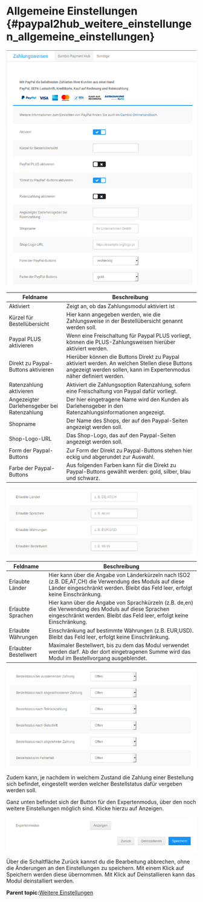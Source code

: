 # Allgemeine Einstellungen {#paypal2hub_weitere_einstellungen_allgemeine_einstellungen}

![](Bilder/PayPal2Hub/20190611_008.png "Eingabemaske beim Bearbeiten des Moduls")

|Feldname|Beschreibung|
|--------|------------|
|Aktiviert|Zeigt an, ob das Zahlungsmodul aktiviert ist|
|Kürzel für Bestellübersicht|Hier kann angegeben werden, wie die Zahlungsweise in der Bestellübersicht genannt werden soll.|
|Paypal PLUS aktivieren|Wenn eine Freischaltung für Paypal PLUS vorliegt, können die PLUS-Zahlungsweisen hierüber aktiviert werden.|
|Direkt zu Paypal-Buttons aktivieren|Hierüber können die Buttons Direkt zu Paypal aktiviert werden. An welchen Stellen diese Buttons angezeigt werden sollen, kann im Expertenmodus näher definiert werden.|
|Ratenzahlung aktivieren|Aktiviert die Zahlungsoption Ratenzahlung, sofern eine Freischaltung von Paypal dafür vorliegt.|
|Angezeigter Darlehensgeber bei Ratenzahlung|Der hier eingetragene Name wird den Kunden als Darlehensgeber in den Ratenzahlungsinformationen angezeigt.|
|Shopname|Der Name des Shops, der auf den Paypal-Seiten angezeigt werden soll.|
|Shop-Logo-URL|Das Shop-Logo, das auf den Paypal-Seiten angezeigt werden soll.|
|Form der Paypal-Buttons|Zur Form der Direkt zu Paypal-Buttons stehen hier eckig und abgerundet zur Auswahl.|
|Farbe der Paypal-Buttons|Aus folgenden Farben kann für die Direkt zu Paypal-Buttons gewählt werden: gold, silber, blau und schwarz.|

![](Bilder/PayPal2Hub/20190611_009.png "Eingabemaske beim Bearbeiten des Moduls")

|Feldname|Beschreibung|
|--------|------------|
|Erlaubte Länder|Hier kann über die Angabe von Länderkürzeln nach ISO2 \(z.B. DE,AT,CH\) die Verwendung des Moduls auf diese Länder eingeschränkt werden. Bleibt das Feld leer, erfolgt keine Einschränkung.|
|Erlaubte Sprachen|Hier kann über die Angabe von Sprachkürzeln \(z.B. de,en\) die Verwendung des Moduls auf diese Sprachen eingeschränkt werden. Bleibt das Feld leer, erfolgt keine Einschränkung.|
|Erlaubte Währungen|Einschränkung auf bestimmte Währungen \(z.B. EUR,USD\). Bleibt das Feld leer, erfolgt keine Einschränkung.|
|Erlaubter Bestellwert|Maximaler Bestellwert, bis zu dem das Modul verwendet werden darf. Ab der dort eingetragenen Summe wird das Modul im Bestellvorgang ausgeblendet.|

![](Bilder/PayPal2Hub/20190611_010.png "Bestellstatuseinstellungen in der Eingabemaske")

Zudem kann, je nachdem in welchem Zustand die Zahlung einer Bestellung sich befindet, eingestellt werden welcher Bestellstatus dafür vergeben werden soll.

Ganz unten befindet sich der Button für den Expertenmodus, über den noch weitere Einstellungen möglich sind. Klicke hierzu auf Anzeigen.

![](Bilder/PayPal2Hub/20190611_011.png "Buttons am unteren Ende der Eingabemaske")

Über die Schaltfläche Zurück kannst du die Bearbeitung abbrechen, ohne die Änderungen an den Einstellungen zu speichern. Mit einem Klick auf Speichern werden diese übernommen. Mit Klick auf Deinstallieren kann das Modul deinstalliert werden.

**Parent topic:**[Weitere Einstellungen](7_2_2_3_WeitereEinstellungen.md)

